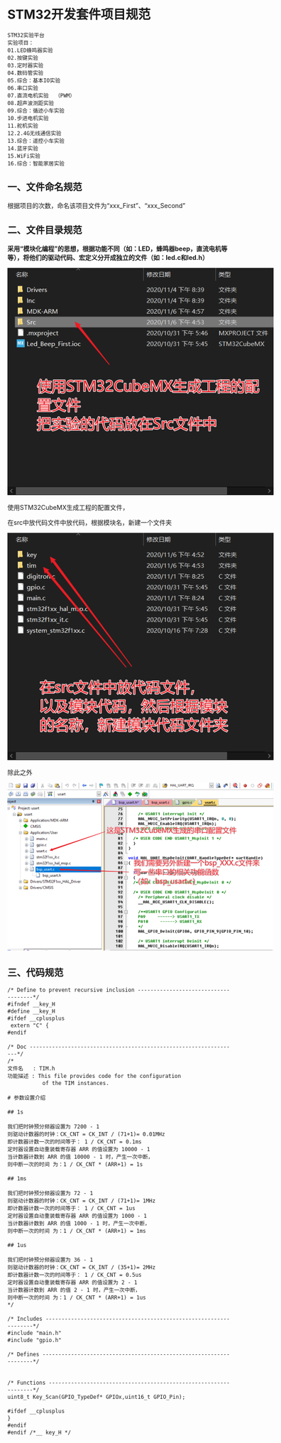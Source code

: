 # STM32开发套件项目规范

```
STM32实验平台
实验项目：
01.LED蜂鸣器实验
02.按键实验
03.定时器实验
04.数码管实验
05.综合：基本IO实验
06.串口实验
07.直流电机实验  （PWM）
08.超声波测距实验
09.综合：循迹小车实验
10.步进电机实验
11.舵机实验
12.2.4G无线通信实验
13.综合：遥控小车实验
14.蓝牙实验
15.WiFi实验
16.综合：智能家居实验
```



## 一、文件命名规范

根据项目的次数，命名该项目文件为“xxx_First”、“xxx_Second”

## 二、文件目录规范

**采用“模块化编程”的思想，根据功能不同（如：LED，蜂鸣器beep，直流电机等等），将他们的驱动代码、宏定义分开成独立的文件（如：led.c和led.h）**

<p align='center'>
<img src='pic\Snipaste_2020-11-06_17-02-52.png' title='images' style='max-width:600px'></img>
</p>



使用STM32CubeMX生成工程的配置文件，

在src中放代码文件中放代码，根据模块名，新建一个文件夹

<p align='center'>
<img src='pic\Snipaste_2020-11-06_17-35-22.png' title='images' style='max-width:600px'></img>
</p>



除此之外



<p align='center'>
<img src='pic\Snipaste_2020-11-06_19-44-47.png' title='images' style='max-width:600px'></img>
</p>





## 三、代码规范



```
/* Define to prevent recursive inclusion -------------------------------------*/
#ifndef __key_H
#define __key_H
#ifdef __cplusplus
 extern "C" {
#endif
	 
/* Doc ------------------------------------------------------------------*/
/*
文件名   : TIM.h
功能描述 : This file provides code for the configuration
           of the TIM instances.

# 参数设置介绍

## 1s

我们把时钟预分频器设置为 7200 - 1
则驱动计数器的时钟：CK_CNT = CK_INT / (71+1)= 0.01MHz
即计数器计数一次的时间等于： 1 / CK_CNT = 0.1ms
定时器设置自动重装载寄存器 ARR 的值设置为 10000 - 1
当计数器计数到 ARR 的值 10000 - 1 时，产生一次中断，
则中断一次的时间 为：1 / CK_CNT * (ARR+1) = 1s 

## 1ms

我们把时钟预分频器设置为 72 - 1
则驱动计数器的时钟：CK_CNT = CK_INT / (71+1)= 1MHz
即计数器计数一次的时间等于： 1 / CK_CNT = 1us
定时器设置自动重装载寄存器 ARR 的值设置为 1000 - 1
当计数器计数到 ARR 的值 1000 - 1 时，产生一次中断，
则中断一次的时间 为：1 / CK_CNT * (ARR+1) = 1ms 

## 1us

我们把时钟预分频器设置为 36 - 1
则驱动计数器的时钟：CK_CNT = CK_INT / (35+1)= 2MHz
即计数器计数一次的时间等于： 1 / CK_CNT = 0.5us
定时器设置自动重装载寄存器 ARR 的值设置为 2 - 1
当计数器计数到 ARR 的值 2 - 1 时，产生一次中断，
则中断一次的时间 为：1 / CK_CNT * (ARR+1) = 1us 
*/

/* Includes ------------------------------------------------------------------*/
#include "main.h"
#include "gpio.h"

/* Defines -------------------------------------------------------------------*/


/* Functions -----------------------------------------------------------------*/
uint8_t Key_Scan(GPIO_TypeDef* GPIOx,uint16_t GPIO_Pin);

#ifdef __cplusplus
}
#endif
#endif /*__ key_H */
```

